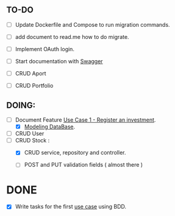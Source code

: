 
## TO-DO

- [ ] Update Dockerfile and Compose to run migration commands.
- [ ] add document to read.me how to do migrate.
- [ ] Implement OAuth login.
- [ ] Start documentation with [Swagger](https://swagger.io/blog/api-development/automatically-generating-swagger-specifications-wi/)


- [ ] CRUD Aport
- [ ] CRUD Portfolio
## DOING:
- [ ] Document Feature  [Use Case 1 - Register an investment](use-cases.md##-Use-Case-1).
  - [x] [Modeling DataBase](UC-1.md##-Representation-of-Users-and-Investments). 
- [ ] CRUD User
- [ ] CRUD Stock :
  - [x] CRUD service, repository and controller.
  - [ ] POST and PUT validation fields ( almost there )


# DONE
- [x] Write tasks for the first [use case](use-cases.md) using BDD.
